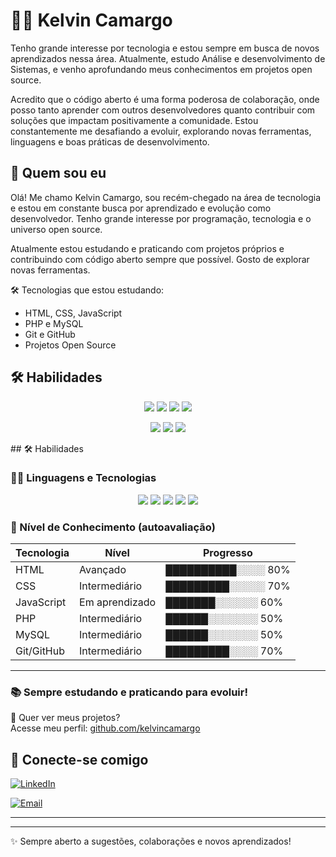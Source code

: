 
# 👨‍💻 Kelvin Camargo

Tenho grande interesse por tecnologia e estou sempre em busca de novos aprendizados nessa área. Atualmente, estudo Análise e desenvolvimento de Sistemas, e venho aprofundando meus conhecimentos em projetos open source. 

Acredito que o código aberto é uma forma poderosa de colaboração, onde posso tanto aprender com outros desenvolvedores quanto contribuir com soluções que impactam positivamente a comunidade. Estou constantemente me desafiando a evoluir, explorando novas ferramentas, linguagens e boas práticas de desenvolvimento.


## 👋 Quem sou eu

Olá! Me chamo Kelvin Camargo, sou recém-chegado na área de tecnologia e estou em constante busca por aprendizado e evolução como desenvolvedor. Tenho grande interesse por programação, tecnologia e o universo open source.

Atualmente estou estudando e praticando com projetos próprios e contribuindo com código aberto sempre que possível. Gosto de explorar novas ferramentas.

🛠️ Tecnologias que estou estudando:
- HTML, CSS, JavaScript
- PHP e MySQL
- Git e GitHub
- Projetos Open Source

## 🛠️ Habilidades

<p align="center">
  <img src="https://img.shields.io/badge/HTML5-E34F26?style=for-the-badge&logo=html5&logoColor=fff" />
  <img src="https://img.shields.io/badge/CSS3-1572B6?style=for-the-badge&logo=css3&logoColor=fff" />
  <img src="https://img.shields.io/badge/JavaScript-F7DF1E?style=for-the-badge&logo=javascript&logoColor=000" />
  <img src="https://img.shields.io/badge/PHP-777BB4?style=for-the-badge&logo=php&logoColor=fff" />
</p>

<p align="center">
  <img src="https://img.shields.io/badge/MySQL-4479A1?style=for-the-badge&logo=mysql&logoColor=fff" />
  <img src="https://img.shields.io/badge/Git-F05032?style=for-the-badge&logo=git&logoColor=fff" />
  <img src="https://img.shields.io/badge/GitHub-000?style=for-the-badge&logo=github&logoColor=fff" />
</p>
## 🛠️ Habilidades

### 👨‍💻 Linguagens e Tecnologias

<p align="center">
  <img src="https://img.shields.io/badge/HTML5-E34F26?style=for-the-badge&logo=html5&logoColor=fff" />
  <img src="https://img.shields.io/badge/CSS3-1572B6?style=for-the-badge&logo=css3&logoColor=fff" />
  <img src="https://img.shields.io/badge/JavaScript-F7DF1E?style=for-the-badge&logo=javascript&logoColor=000" />
  <img src="https://img.shields.io/badge/PHP-777BB4?style=for-the-badge&logo=php&logoColor=fff" />
  <img src="https://img.shields.io/badge/MySQL-4479A1?style=for-the-badge&logo=mysql&logoColor=fff" />
</p>

### 🧠 Nível de Conhecimento (autoavaliação)

| Tecnologia | Nível        | Progresso         |
|------------|--------------|-------------------|
| HTML       | Avançado | ██████████░░░░ 80% |
| CSS        | Intermediário | █████████░░░░░ 70% |
| JavaScript | Em aprendizado | ███████░░░░░░ 60% |
| PHP        | Intermediário   | ██████░░░░░░░ 50% |
| MySQL      | Intermediário  | ██████░░░░░░░ 50% |
| Git/GitHub | Intermediário | █████████░░░░ 70% |

---

### 📚 Sempre estudando e praticando para evoluir!



🚀 Quer ver meus projetos?  
Acesse meu perfil: [github.com/kelvincamargo](https://github.com/kelvincamargo)

## 🤝 Conecte-se comigo

[![LinkedIn](https://img.shields.io/badge/LinkedIn-0077B5?style=for-the-badge&logo=linkedin&logoColor=fff)](www.linkedin.com/in/kelvin-camargo-18bb48238)

[![Email](https://img.shields.io/badge/E--mail-D14836?style=for-the-badge&logo=gmail&logoColor=fff)](mailto:kelvincamargo056@gmail.com)

---

---
✨ Sempre aberto a sugestões, colaborações e novos aprendizados!

